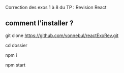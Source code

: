 Correction des exos 1 à 8 du TP : Revision React

## comment l'installer ?
git clone https://github.com/vonnebul/reactExoRev.git

cd dossier

npm i

npm start

